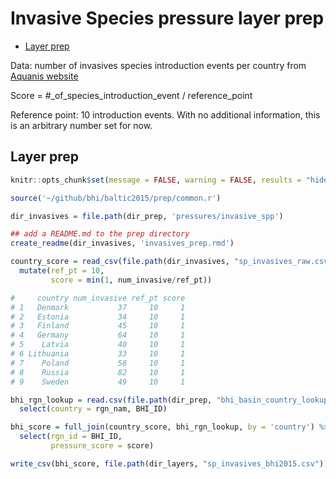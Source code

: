 Invasive Species pressure layer prep
================

-   [Layer prep](#layer-prep)

Data: number of invasives species introduction events per country from [Aquanis website](http://www.corpi.ku.lt/databases/index.php/aquanis)

Score = \#\_of\_species\_introduction\_event / reference\_point

Reference point: 10 introduction events. With no additional information, this is an arbitrary number set for now.

Layer prep
----------

``` r
knitr::opts_chunk$set(message = FALSE, warning = FALSE, results = "hide")

source('~/github/bhi/baltic2015/prep/common.r')

dir_invasives = file.path(dir_prep, 'pressures/invasive_spp')

## add a README.md to the prep directory 
create_readme(dir_invasives, 'invasives_prep.rmd')
```

``` r
country_score = read_csv(file.path(dir_invasives, "sp_invasives_raw.csv")) %>% 
  mutate(ref_pt = 10, 
         score = min(1, num_invasive/ref_pt))

#     country num_invasive ref_pt score
# 1   Denmark           37     10     1
# 2   Estonia           34     10     1
# 3   Finland           45     10     1
# 4   Germany           64     10     1
# 5    Latvia           40     10     1
# 6 Lithuania           33     10     1
# 7    Poland           58     10     1
# 8    Russia           82     10     1
# 9    Sweden           49     10     1

bhi_rgn_lookup = read.csv(file.path(dir_prep, "bhi_basin_country_lookup.csv"), sep = ";") %>% 
  select(country = rgn_nam, BHI_ID)

bhi_score = full_join(country_score, bhi_rgn_lookup, by = 'country') %>% 
  select(rgn_id = BHI_ID, 
         pressure_score = score)

write_csv(bhi_score, file.path(dir_layers, "sp_invasives_bhi2015.csv"))
```
